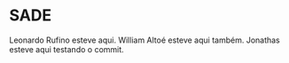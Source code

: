 # SADE
Leonardo Rufino esteve aqui.
William Altoé esteve aqui também.
Jonathas esteve aqui testando o commit.

